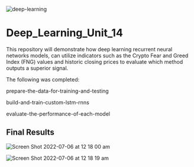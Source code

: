 ![deep-learning](https://user-images.githubusercontent.com/96010215/177350448-f12f7030-ce8e-49dd-bfd8-fb0f010821e3.jpeg)

# Deep_Learning_Unit_14

This repository will demonstrate how deep learning recurrent neural networks models, can utilize indicators such as the Crypto Fear and Greed Index (FNG) values and historic closing prices to evaluate which method outputs a superior signal.

The following was completed:

prepare-the-data-for-training-and-testing

build-and-train-custom-lstm-rnns

evaluate-the-performance-of-each-model

## Final Results

![Screen Shot 2022-07-06 at 12 18 00 am](https://user-images.githubusercontent.com/96010215/177350046-b9ba6acd-d6ee-42d5-be5a-54a131cf2599.png)


![Screen Shot 2022-07-06 at 12 18 19 am](https://user-images.githubusercontent.com/96010215/177350197-53f5f43c-6b50-44a6-a461-b0a7d82c2aea.png)
